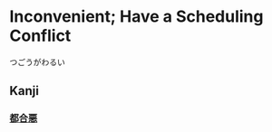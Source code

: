 # Inconvenient; Have a Scheduling Conflict
つごうがわるい

## Kanji
### [都](../Kanji/kanji-dict/都.md)[合](../Kanji/kanji-dict/合.md)[悪](../Kanji/kanji-dict/悪.md)